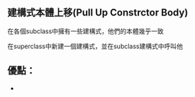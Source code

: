 ## 建構式本體上移(Pull Up Constrctor Body)

在各個subclass中擁有一些建構式，他們的本體幾乎一致

在superclass中新建一個建構式，並在subclass建構式中呼叫他

## 優點：
* 





